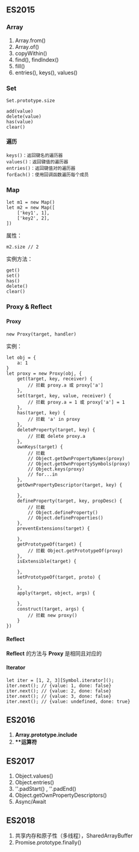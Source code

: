 ## ES2015  
### Array  
1. Array.from()  
2. Array.of()  
3. copyWithin()
4. find(), findIndex()  
5. fill()  
6. entries(), keys(), values()  

### Set  

	Set.prototype.size

	add(value)
	delete(value)
	has(value)
	clear()

#### 遍历  

	keys()：返回键名的遍历器
	values()：返回键值的遍历器
	entries()：返回键值对的遍历器
	forEach()：使用回调函数遍历每个成员

### Map   

	let m1 = new Map()
	let m2 = new Map([
		['key1', 1],
		['key2', 2],
	])

属性：

	m2.size // 2

实例方法：  

	get()
	set()
	has()
	delete()
	clear()

### Proxy & Reflect  
#### Proxy  
	new Proxy(target, handler)

实例：

	let obj = {
		a: 1
	}
	let proxy = new Proxy(obj, {
		get(target, key, receiver) {
			// 拦截 proxy.a 或 proxy['a']
		},
		set(target, key, value, receiver) {
			// 拦截 proxy.a = 1 或 proxy['a'] = 1
		},
		has(target, key) {
			// 拦截 'a' in proxy
		},
		deleteProperty(target, key) {
			// 拦截 delete proxy.a
		},
		ownKeys(target) {
			// 拦截
			// Object.getOwnPropertyNames(proxy)
			// Object.getOwnPropertySymbols(proxy)
			// Object.keys(proxy)
			// for...in
		},
		getOwnPropertyDescriptor(target, key) {

		},
		defineProperty(target, key, propDesc) {
			// 拦截
			// Object.defineProperty()
			// Object.defineProperties()
		},
		preventExtensions(target) {

		},
		getPrototypeOf(target) {
			// 拦截 Object.getPrototypeOf(proxy)
		},
		isExtensible(target) {

		},
		setPrototypeOf(target, proto) {

		},
		apply(target, object, args) {

		},
		construct(target, args) {
			// 拦截 new proxy()
		}
	})

#### Reflect  
**Reflect** 的方法与 **Proxy** 是相同且对应的

#### Iterator  

	let iter = [1, 2, 3][Symbol.iterator]();
	iter.next(); // {value: 1, done: false}
	iter.next(); // {value: 2, done: false}
	iter.next(); // {value: 3, done: false}
	iter.next(); // {value: undefined, done: true}

## ES2016  
1. **Array.prototype.include**  
2. **\*\*运算符**  

## ES2017  
1. Object.values()  
2. Object.entries()  
3. ''.padStart() , ''.padEnd()  
4. Object.getOwnPropertyDescriptors()
5. Async/Await

## ES2018  
1. 共享内存和原子性（多线程），SharedArrayBuffer  
2. Promise.prototype.finally()
